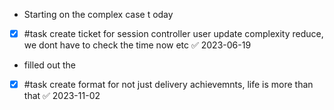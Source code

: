 - Starting on the complex case t oday
- [x] #task create ticket for session controller user update complexity reduce, we dont have to check the time now etc ✅ 2023-06-19
- filled out the 

- [x] #task create format for not just delivery achievemnts, life is more than that ✅ 2023-11-02